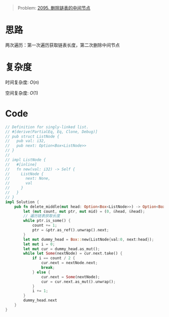 
> Problem: [2095. 删除链表的中间节点](https://leetcode.cn/problems/delete-the-middle-node-of-a-linked-list/description/)

# 思路

两次遍历：第一次遍历获取链表长度，第二次删除中间节点

# 复杂度

时间复杂度:  $O(n)$

空间复杂度:  $O(1)$

# Code
```Rust []
// Definition for singly-linked list.
// #[derive(PartialEq, Eq, Clone, Debug)]
// pub struct ListNode {
//   pub val: i32,
//   pub next: Option<Box<ListNode>>
// }
//
// impl ListNode {
//   #[inline]
//   fn new(val: i32) -> Self {
//     ListNode {
//       next: None,
//       val
//     }
//   }
// }
impl Solution {
    pub fn delete_middle(mut head: Option<Box<ListNode>>) -> Option<Box<ListNode>> {
        let (mut count, mut ptr, mut mid) = (0, &head, &head);
        // 遍历链表获取长度
        while ptr.is_some() {
            count += 1;
            ptr = &ptr.as_ref().unwrap().next;
        }
        let mut dummy_head = Box::new(ListNode{val:0, next:head});
        let mut i = 0;
        let mut cur = dummy_head.as_mut();
        while let Some(nextNode) = cur.next.take() {
            if i == count / 2 {
                cur.next = nextNode.next;
                break;
            } else {
                cur.next = Some(nextNode);
                cur = cur.next.as_mut().unwrap();
            }
            i += 1;
        }
        dummy_head.next
    }
}
```